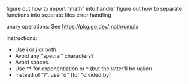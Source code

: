 figure out how to import "math" into handler
figure out how to separate functions into separate files
error handling

unary operations: See https://pkg.go.dev/math/cmplx

Instructions:
- Use i or j or both.
- Avoid any "special" characters?
- Avoid spaces.
- Use ** for exponentiation or ^ (but the latter'll be uglier)
- Instead of "/", use "d" (for "divided by)
